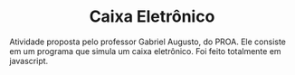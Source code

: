 <h1 align="center">Caixa Eletrônico</h1>
Atividade proposta pelo professor Gabriel Augusto, do PROA. Ele consiste em um programa que simula um caixa eletrônico. Foi feito totalmente em javascript.
